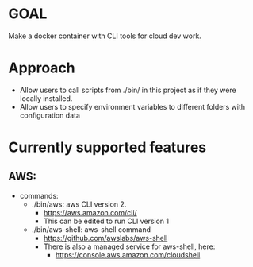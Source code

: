 # GOAL
Make a docker container with CLI tools for cloud dev work.

# Approach

- Allow users to call scripts from ./bin/ in this project as if they were locally installed.
- Allow users to specify environment variables to different folders with configuration data

# Currently supported features

## AWS:

- commands:
  - ./bin/aws: aws CLI version 2.
    - https://aws.amazon.com/cli/
    - This can be edited to run CLI version 1
  - ./bin/aws-shell: aws-shell command
    - https://github.com/awslabs/aws-shell
    - There is also a managed service for aws-shell, here:
      - https://console.aws.amazon.com/cloudshell

